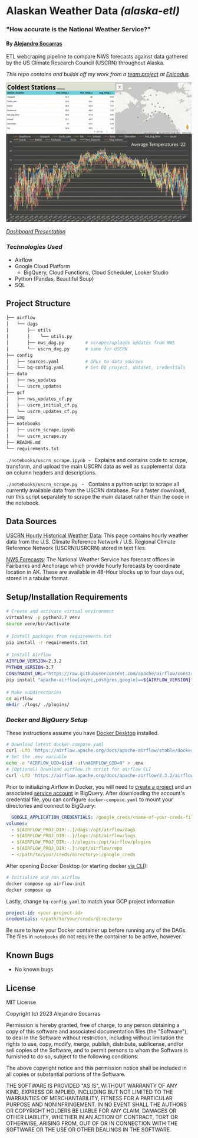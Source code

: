 # Alaskan Weather Data _(alaska-etl)_

### "How accurate is the National Weather Service?"

#### By [Alejandro Socarras](https://alexsocarras.com)


ETL webcraping pipeline to compare NWS forecasts against data gathered by the US Climate Research Council (USCRN) throughout Alaska.

_This repo contains and builds off my work from a [team project](https://github.com/apsocarras/team-week3) at [Epicodus](https://www.epicodus.com/)._

![dashboard](img/alaska.gif)

_[Dashboard Presentation](https://lookerstudio.google.com/u/0/reporting/3d8306ba-0df6-42cb-bb90-f23924a0d2c6/)_

### _**Technologies Used**_ 
* Airflow 
* Google Cloud Platform 
  * BigQuery, Cloud Functions, Cloud Scheduler, Looker Studio
* Python (Pandas, Beautiful Soup)
* SQL

## Project Structure 
```bash
├── airflow                   
│   └── dags
│       ├── utils
│       │    └── utils.py 
│       ├── nws_dag.py        # scrapes/uploads updates from NWS     
│       └── uscrn_dag.py      # same for USCRN
├── config
│   ├── sources.yaml          # URLs to data sources
│   └── bq-config.yaml        # Set BQ project, dataset, credentials
├── data
│   ├── nws_updates    
│   └── uscrn_updates  
├── gcf
│   ├── nws_updates_cf.py
│   ├── uscrn_initial_cf.py
│   └── uscrn_updates_cf.py  
├── img
├── notebooks
│   ├── uscrn_scrape.ipynb 
│   └── uscrn_scrape.py     
├── README.md
└── requirements.txt
```
`./notebooks/uscrn_scrape.ipynb` &nbsp;- &nbsp; Explains and contains code to scrape, transform, and upload the main USCRN data as well as supplemental data on column headers and descriptions.  

`./notebooks/uscrn_scrape.py` &nbsp; - &nbsp; Contains a python script to scrape all currently available data from the USCRN database. For a faster download, run this script separately to scrape the main dataset rather than the code in the notebook.

## Data Sources
[USCRN Hourly Historical Weather Data](https://www.ncei.noaa.gov/pub/data/uscrn/products/hourly02/): This page contains hourly weather data from the U.S. Climate Reference Network / U.S. Regional Climate Reference Network (USCRN/USRCRN) stored in text files.

[NWS Forecasts](https://forecast.weather.gov/MapClick.php?lat=60.7506&lon=-160.5006&unit=0&lg=english&FcstType=digital): The National Weather Service has forecast offices in Fairbanks and Anchorage which provide hourly forecasts by coordinate location in AK. These are available in 48-Hour blocks up to four days out, stored in a tabular format. 
  

## Setup/Installation Requirements
```bash 
# Create and activate virtual environment
virtualenv -p python3.7 venv 
source venv/bin/activate

# Install packages from requirements.txt
pip install -r requirements.txt

# Install Airflow 
AIRFLOW_VERSION=2.3.2 
PYTHON_VERSION=3.7 
CONSTRAINT_URL="https://raw.githubusercontent.com/apache/airflow/constraints-${AIRFLOW_VERSION}/constraints-${PYTHON_VERSION}.txt"
pip install "apache-airflow[async,postgres,google]==${AIRFLOW_VERSION}" --constraint "${CONSTRAINT_URL}"

# Make subdirectories 
cd airflow 
mkdir ./logs/ ./plugins/
```

### **_Docker and BigQuery Setup_**

These instructions assume you have [Docker Desktop](https://www.docker.com/products/docker-desktop/) installed. 

```bash
# Download latest docker-compose.yaml
curl -LfO 'https://airflow.apache.org/docs/apache-airflow/stable/docker-compose.yaml'
# Set the .env variable
echo -e "AIRFLOW_UID=$(id -u)\nAIRFLOW_GID=0" > .env
# (Optional) Download airflow.sh script for airflow CLI 
curl -LfO 'https://airflow.apache.org/docs/apache-airflow/2.3.2/airflow.sh'

```
Prior to initializing Airflow in Docker, you will need to [create a project](https://cloud.google.com/resource-manager/docs/creating-managing-projects) and an associated [service account](https://cloud.google.com/iam/docs/creating-managing-service-accounts) in BigQuery. After downloading the account's credential file, you can configure `docker-compose.yaml` to mount your directories and connect to BigQuery:
```yaml 
  GOOGLE_APPLICATION_CREDENTIALS: /google_creds/<name-of-your-creds-file>.json
volumes:
  - ${AIRFLOW_PROJ_DIR:-.}/dags:/opt/airflow/dags
  - ${AIRFLOW_PROJ_DIR:-.}/logs:/opt/airflow/logs
  - ${AIRFLOW_PROJ_DIR:-.}/plugins:/opt/airflow/plugins
  - ${AIRFLOW_PROJ_DIR:-.}:/opt/airflow/repo
  - </path/to/your/creds/directory>:/google_creds
```
After opening Docker Desktop (or starting docker [via CLI](https://docs.docker.com/config/daemon/start/)): 

```bash
# Initialize and run airflow 
docker compose up airflow-init 
docker compose up 
```
Lastly, change `bq-config.yaml` to match your GCP project information

```yaml
project-id: <your-project-id>
credentials: </path/to/your/creds/directory>
```
Be sure to have your Docker container up before running any of the DAGs. The files in `notebooks` do not require the container to be active, however.

## Known Bugs

* No known bugs


## License

MIT License

Copyright (c) 2023 Alejandro Socarras

Permission is hereby granted, free of charge, to any person obtaining a copy of this software and associated documentation files (the "Software"), to deal in the Software without restriction, including without limitation the rights to use, copy, modify, merge, publish, distribute, sublicense, and/or sell copies of the Software, and to permit persons to whom the Software is furnished to do so, subject to the following conditions:

The above copyright notice and this permission notice shall be included in all copies or substantial portions of the Software.

THE SOFTWARE IS PROVIDED "AS IS", WITHOUT WARRANTY OF ANY KIND, EXPRESS OR IMPLIED, INCLUDING BUT NOT LIMITED TO THE WARRANTIES OF MERCHANTABILITY, FITNESS FOR A PARTICULAR PURPOSE AND NONINFRINGEMENT. IN NO EVENT SHALL THE AUTHORS OR COPYRIGHT HOLDERS BE LIABLE FOR ANY CLAIM, DAMAGES OR OTHER LIABILITY, WHETHER IN AN ACTION OF CONTRACT, TORT OR OTHERWISE, ARISING FROM, OUT OF OR IN CONNECTION WITH THE SOFTWARE OR THE USE OR OTHER DEALINGS IN THE SOFTWARE.

</br>

